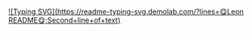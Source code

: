 [![Typing SVG](https://readme-typing-svg.demolab.com/?lines=😋Leon README😋;Second+line+of+text)](https://git.io/typing-svg)
